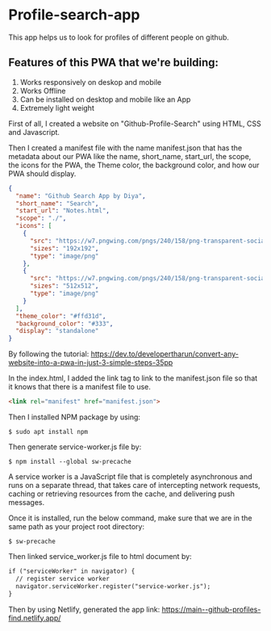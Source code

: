 # Profile-search-app
This app helps us to look for profiles of different people on github.

## Features of this PWA that we're building:

1. Works responsively on deskop and mobile
1. Works Offline
1. Can be installed on desktop and mobile like an App
1. Extremely light weight


First of all, I created a website on "Github-Profile-Search" using HTML, CSS and Javascript.

Then I created a manifest file with the name manifest.json that has the metadata about our PWA like the name, short_name, start_url, the scope, the icons for the PWA, the Theme color, the background color, and how our PWA should display.

```json
{
  "name": "Github Search App by Diya",
  "short_name": "Search",
  "start_url": "Notes.html",
  "scope": "./",
  "icons": [
    {
      "src": "https://w7.pngwing.com/pngs/240/158/png-transparent-social-media-computer-icons-github-fork-github-purple-text-social-media.png",
      "sizes": "192x192",
      "type": "image/png"
    },
    {
      "src": "https://w7.pngwing.com/pngs/240/158/png-transparent-social-media-computer-icons-github-fork-github-purple-text-social-media.png",
      "sizes": "512x512",
      "type": "image/png"
    }
  ],
  "theme_color": "#ffd31d",
  "background_color": "#333",
  "display": "standalone"
}
```
By following the tutorial:
https://dev.to/developertharun/convert-any-website-into-a-pwa-in-just-3-simple-steps-35pp

In the index.html, I added the link tag to link to the manifest.json file so that it knows that there is a manifest file to use.
```html
<link rel="manifest" href="manifest.json">

```

Then I installed NPM package by using:

`$ sudo apt install npm`

Then generate service-worker.js file by:

`$ npm install --global sw-precache`

A service worker is a JavaScript file that is completely asynchronous and runs on a separate thread, that takes care of intercepting network requests, caching or retrieving resources from the cache, and delivering push messages.

Once it is installed, run the below command, make sure that we are in the same path as your project root directory:

`$ sw-precache`

Then linked service_worker.js file to html document by:
```html
if ("serviceWorker" in navigator) {
  // register service worker
  navigator.serviceWorker.register("service-worker.js");
}
```
Then by using Netlify, generated the app link:
https://main--github-profiles-find.netlify.app/
